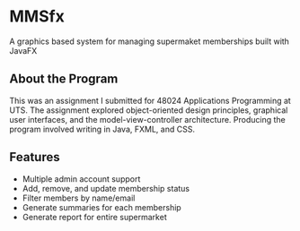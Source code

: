 # MMSfx
A graphics based system for managing supermaket memberships built with JavaFX

## About the Program
This was an assignment I submitted for 48024 Applications Programming at UTS. The assignment explored object-oriented design principles, graphical user interfaces, and the model-view-controller architecture. Producing the program involved writing in Java, FXML, and CSS.

## Features
- Multiple admin account support
- Add, remove, and update membership status
- Filter members by name/email
- Generate summaries for each membership
- Generate report for entire supermarket
